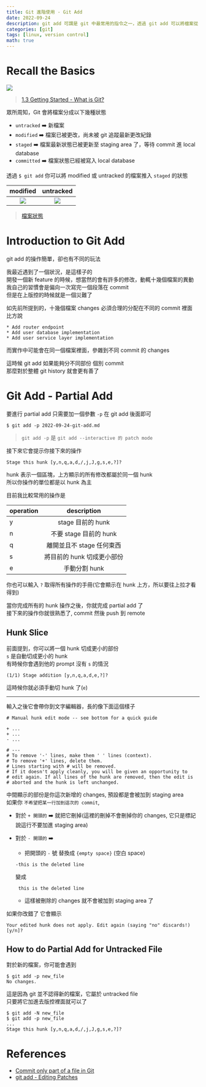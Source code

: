 ```yaml
---
title: Git 進階使用 - Git Add
date: 2022-09-24
description: git add 可謂是 git 中最常用的指令之一，透過 git add 可以將檔案從 untracked 或 modified 的狀態推進 staging area，準備進行 commit，但是你知道 git add 還可以執行 partial add 嗎？
categories: [git]
tags: [linux, version control]
math: true
---
```


# Recall the Basics
![](https://book.git-scm.com/book/en/v2/images/areas.png)
> [1.3 Getting Started - What is Git?](https://book.git-scm.com/book/en/v2/Getting-Started-What-is-Git%3F)

眾所周知，Git 會將檔案分成以下幾種狀態
+ `untracked` :arrow_right: 新檔案
+ `modified` :arrow_right: 檔案已被更改，尚未被 git 追蹤最新更改紀錄
+ `staged` :arrow_right: 檔案最新狀態已被更新至 staging area 了，等待 commit 進 local database
+ `committed` :arrow_right: 檔案狀態已經被寫入 local database

透過 `$ git add` 你可以將 modified 或 untracked 的檔案推入 `staged` 的狀態

|modified|untracked|
|:--:|:--:|
|![](https://zlargon.gitbooks.io/git-tutorial/content/file/status/changes_not_staged_for_commit.jpg)|![](https://zlargon.gitbooks.io/git-tutorial/content/file/status/untracked_files.jpg)|

> [檔案狀態](https://zlargon.gitbooks.io/git-tutorial/content/file/status.html)

# Introduction to Git Add
git add 的操作簡單，卻也有不同的玩法

我最近遇到了一個狀況，是這樣子的\
開發一個新 feature 的時候，想當然的會有許多的修改，動輒十幾個檔案的異動\
我自己的習慣會是偏向一次寫完一個段落在 commit\
但是在上版控的時候就是一個災難了

如先前所提到的，十幾個檔案 changes 必須合理的分配在不同的 commit 裡面\
比方說
```shell
* Add router endpoint
* Add user database implementation
* Add user service layer implementation
```
而實作中可能會在同一個檔案裡面，參雜到不同 commit 的 changes

這時候 git add 如果能夠分不同部份 個別 commit\
那麼對於整體 git history 就會更有善了

# Git Add - Partial Add
要進行 partial add 只需要加一個參數 `-p` 在 git add 後面即可
```shell
$ git add -p 2022-09-24-git-add.md
```

> `git add -p` 是 `git add --interactive 的 patch mode`

接下來它會提示你接下來的操作
```shell
Stage this hunk [y,n,q,a,d,/,j,J,g,s,e,?]?
```
hunk 表示一個區塊，上方顯示的所有修改都屬於同一個 hunk\
所以你操作的單位都是以 hunk 為主

目前我比較常用的操作是

|operation|description|
|:--|:--:|
|y|stage 目前的 hunk|
|n|不要 stage 目前的 hunk|
|q|離開並且不 stage 任何東西|
|s|將目前的 hunk 切成更小部份|
|e|手動分割 hunk|

你也可以輸入 `?` 取得所有操作的手冊(它會顯示在 hunk 上方，所以要往上拉才看得到)

當你完成所有的 hunk 操作之後，你就完成 partial add 了\
接下來的操作你就很熟悉了, commit 然後 push 到 remote

## Hunk Slice
前面提到，你可以將一個 hunk 切成更小的部份\
`s` 是自動切成更小的 hunk\
有時候你會遇到他的 prompt 沒有 `s` 的情況
```shell
(1/1) Stage addition [y,n,q,a,d,e,?]?
```
這時候你就必須手動切 hunk 了(`e`)

<hr>

輸入之後它會帶你到文字編輯器，長的像下面這個樣子
```
# Manual hunk edit mode -- see bottom for a quick guide

+ ...
+ ...
- ...

# ---
# To remove '-' lines, make them ' ' lines (context).
# To remove '+' lines, delete them.
# Lines starting with # will be removed.
# If it doesn't apply cleanly, you will be given an opportunity to
# edit again. If all lines of the hunk are removed, then the edit is
# aborted and the hunk is left unchanged.
```

中間顯示的部份是你這次新增的 changes, 預設都是會被加到 staging area\
如果你 `不希望把某一行加到這次的 commit`,
+ 對於 `+ 開頭的` :arrow_right: 就把它刪掉(這裡的刪掉不會刪掉你的 changes, 它只是標記說這行不要加進 staging area)
+ 對於 `- 開頭的` :arrow_right:
    + 把開頭的 `-` 號 替換成 `{empty space}` (空白 space)

    ```
    -this is the deleted line
    ```
    變成
    ```
     this is the deleted line
    ```

    + 這樣被刪除的 changes 就不會被加到 staging area 了

如果你改錯了 它會顯示
```shell
Your edited hunk does not apply. Edit again (saying "no" discards!) [y/n]?
```

## How to do Partial Add for Untracked File
對於新的檔案，你可能會遇到
```shell
$ git add -p new_file
No changes.
```

這是因為 git 並不認得新的檔案，它屬於 untracked file\
只要將它加進去版控裡面就可以了
```shell
$ git add -N new_file
$ git add -p new_file
...
Stage this hunk [y,n,q,a,d,/,j,J,g,s,e,?]?
```

# References
+ [Commit only part of a file in Git](https://stackoverflow.com/questions/1085162/commit-only-part-of-a-file-in-git)
+ [git add - Editing Patches](https://book.git-scm.com/docs/git-add#_editing_patches)
